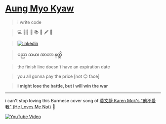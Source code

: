# [Aung Myo Kyaw](https://www.aungmyokyaw.com)

> i write code

> 💻 🧘‍♂️ 📝 📚 📖 🖋️ 🌼

> [![linkedin](https://img.shields.io/badge/LinkedIn-0077B5?style=for-the-badge&logo=linkedin&logoColor=white)](https://www.linkedin.com/in/aungmyokyaw/)

> **ပညာ သမာ၊ အာဘာ နတ္ထိ**

> the finish line doesn't have an expiration date

> you all gonna pay the price [not 😉 face]

> **i might lose the battle, but i will win the war**

---

i can't stop loving this Burmese cover song of [莫文蔚 Karen Mok's "他不愛我" (He Loves Me Not)](https://youtu.be/nuWIJIn7wkw) 🥹

[![YouTube Video](https://img.shields.io/badge/Play%20on-YouTube-red?style=for-the-badge&logo=youtube)](https://www.youtube.com/watch?v=vqnKLjrE2x4)
